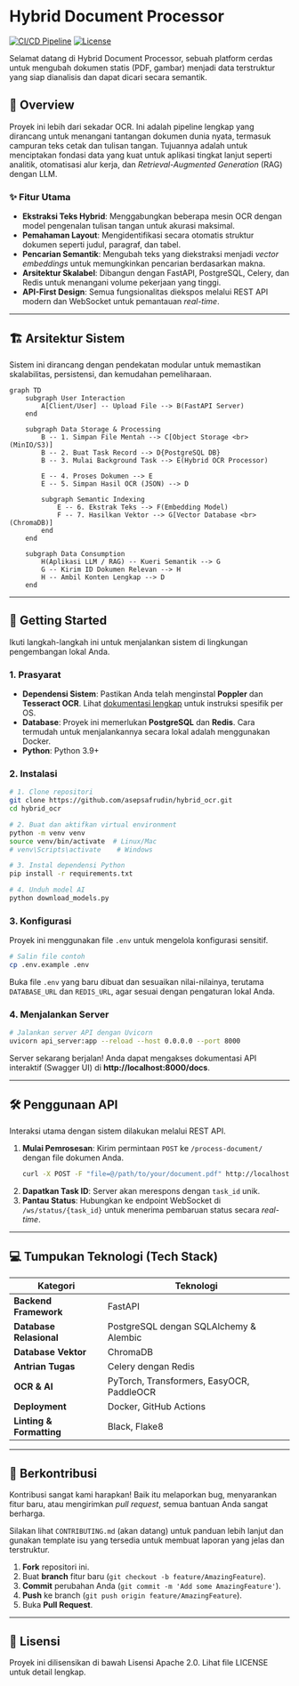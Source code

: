 # Hybrid Document Processor

[![CI/CD Pipeline](https://github.com/asepsafrudin/hybrid_ocr/actions/workflows/ci.yml/badge.svg)](https://github.com/asepsafrudin/hybrid_ocr/actions/workflows/ci.yml)
[![License](https://img.shields.io/badge/License-Apache_2.0-blue.svg)](https://github.com/asepsafrudin/hybrid_ocr/blob/main/LICENSE)

Selamat datang di Hybrid Document Processor, sebuah platform cerdas untuk mengubah dokumen statis (PDF, gambar) menjadi data terstruktur yang siap dianalisis dan dapat dicari secara semantik.

## 🎯 Overview

Proyek ini lebih dari sekadar OCR. Ini adalah pipeline lengkap yang dirancang untuk menangani tantangan dokumen dunia nyata, termasuk campuran teks cetak dan tulisan tangan. Tujuannya adalah untuk menciptakan fondasi data yang kuat untuk aplikasi tingkat lanjut seperti analitik, otomatisasi alur kerja, dan *Retrieval-Augmented Generation* (RAG) dengan LLM.

### ✨ Fitur Utama

*   **Ekstraksi Teks Hybrid**: Menggabungkan beberapa mesin OCR dengan model pengenalan tulisan tangan untuk akurasi maksimal.
*   **Pemahaman Layout**: Mengidentifikasi secara otomatis struktur dokumen seperti judul, paragraf, dan tabel.
*   **Pencarian Semantik**: Mengubah teks yang diekstraksi menjadi *vector embeddings* untuk memungkinkan pencarian berdasarkan makna.
*   **Arsitektur Skalabel**: Dibangun dengan FastAPI, PostgreSQL, Celery, dan Redis untuk menangani volume pekerjaan yang tinggi.
*   **API-First Design**: Semua fungsionalitas diekspos melalui REST API modern dan WebSocket untuk pemantauan *real-time*.

---

## 🏗️ Arsitektur Sistem

Sistem ini dirancang dengan pendekatan modular untuk memastikan skalabilitas, persistensi, dan kemudahan pemeliharaan.

```mermaid
graph TD
    subgraph User Interaction
        A[Client/User] -- Upload File --> B(FastAPI Server)
    end

    subgraph Data Storage & Processing
        B -- 1. Simpan File Mentah --> C[Object Storage <br> (MinIO/S3)]
        B -- 2. Buat Task Record --> D{PostgreSQL DB}
        B -- 3. Mulai Background Task --> E(Hybrid OCR Processor)
        
        E -- 4. Proses Dokumen --> E
        E -- 5. Simpan Hasil OCR (JSON) --> D
        
        subgraph Semantic Indexing
            E -- 6. Ekstrak Teks --> F(Embedding Model)
            F -- 7. Hasilkan Vektor --> G[Vector Database <br> (ChromaDB)]
        end
    end

    subgraph Data Consumption
        H(Aplikasi LLM / RAG) -- Kueri Semantik --> G
        G -- Kirim ID Dokumen Relevan --> H
        H -- Ambil Konten Lengkap --> D
    end
```

---

## 🚀 Getting Started

Ikuti langkah-langkah ini untuk menjalankan sistem di lingkungan pengembangan lokal Anda.

### 1. Prasyarat

*   **Dependensi Sistem**: Pastikan Anda telah menginstal **Poppler** dan **Tesseract OCR**. Lihat [dokumentasi lengkap](dokumentasi.md) untuk instruksi spesifik per OS.
*   **Database**: Proyek ini memerlukan **PostgreSQL** dan **Redis**. Cara termudah untuk menjalankannya secara lokal adalah menggunakan Docker.
*   **Python**: Python 3.9+

### 2. Instalasi

```bash
# 1. Clone repositori
git clone https://github.com/asepsafrudin/hybrid_ocr.git
cd hybrid_ocr

# 2. Buat dan aktifkan virtual environment
python -m venv venv
source venv/bin/activate  # Linux/Mac
# venv\Scripts\activate    # Windows

# 3. Instal dependensi Python
pip install -r requirements.txt

# 4. Unduh model AI
python download_models.py
```

### 3. Konfigurasi

Proyek ini menggunakan file `.env` untuk mengelola konfigurasi sensitif.

```bash
# Salin file contoh
cp .env.example .env
```

Buka file `.env` yang baru dibuat dan sesuaikan nilai-nilainya, terutama `DATABASE_URL` dan `REDIS_URL`, agar sesuai dengan pengaturan lokal Anda.

### 4. Menjalankan Server

```bash
# Jalankan server API dengan Uvicorn
uvicorn api_server:app --reload --host 0.0.0.0 --port 8000
```

Server sekarang berjalan! Anda dapat mengakses dokumentasi API interaktif (Swagger UI) di **http://localhost:8000/docs**.

---

## 🛠️ Penggunaan API

Interaksi utama dengan sistem dilakukan melalui REST API.

1.  **Mulai Pemrosesan**: Kirim permintaan `POST` ke `/process-document/` dengan file dokumen Anda.
    ```bash
    curl -X POST -F "file=@/path/to/your/document.pdf" http://localhost:8000/process-document/
    ```
2.  **Dapatkan Task ID**: Server akan merespons dengan `task_id` unik.
3.  **Pantau Status**: Hubungkan ke endpoint WebSocket di `/ws/status/{task_id}` untuk menerima pembaruan status secara *real-time*.

---

## 💻 Tumpukan Teknologi (Tech Stack)

| Kategori                | Teknologi                                                                                             |
| ----------------------- | ----------------------------------------------------------------------------------------------------- |
| **Backend Framework**   | FastAPI                                                              |
| **Database Relasional** | PostgreSQL dengan SQLAlchemy & Alembic |
| **Database Vektor**     | ChromaDB                                                                |
| **Antrian Tugas**       | Celery dengan Redis                                   |
| **OCR & AI**            | PyTorch, Transformers, EasyOCR, PaddleOCR |
| **Deployment**          | Docker, GitHub Actions               |
| **Linting & Formatting**| Black, Flake8                   |

---

## 🤝 Berkontribusi

Kontribusi sangat kami harapkan! Baik itu melaporkan bug, menyarankan fitur baru, atau mengirimkan *pull request*, semua bantuan Anda sangat berharga.

Silakan lihat `CONTRIBUTING.md` (akan datang) untuk panduan lebih lanjut dan gunakan template isu yang tersedia untuk membuat laporan yang jelas dan terstruktur.

1.  **Fork** repositori ini.
2.  Buat **branch** fitur baru (`git checkout -b feature/AmazingFeature`).
3.  **Commit** perubahan Anda (`git commit -m 'Add some AmazingFeature'`).
4.  **Push** ke branch (`git push origin feature/AmazingFeature`).
5.  Buka **Pull Request**.

---

## 📄 Lisensi

Proyek ini dilisensikan di bawah Lisensi Apache 2.0. Lihat file LICENSE untuk detail lengkap.